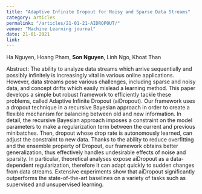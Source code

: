 ```yaml
---
title: "Adaptive Infinite Dropout for Noisy and Sparse Data Streams"
category: articles
permalink: "/articles/21-01-21-AIDROPOUT/"
venue: "Machine Learning journal"
date: 21-01-2021
link: 
---
```


Ha Nguyen, Hoang Pham, <b>Son Nguyen</b>, Linh Ngo, Khoat Than

Abstract: The ability to analyze data streams which arrive sequentially and possibly infinitely is increasingly vital in various online applications. However, data streams pose various challenges, including sparse and noisy data, and concept drifts which easily mislead a learning method. This paper develops a simple but robust framework to efficiently tackle these problems, called Adaptive Infinite Dropout (aiDropout). Our framework uses a dropout technique in a recursive Bayesian approach in order to create a flexible mechanism for balancing between old and new information. In detail, the recursive Bayesian approach imposes a constraint on the model parameters to make a regularization term between the current and previous minibatches. Then, dropout whose drop rate is autonomously learned, can adjust the constraint to new data. Thanks to the ability to reduce overfitting and the ensemble property of Dropout, our framework obtains better generalization, thus effectively handles undesirable effects of noise and sparsity. In particular, theoretical analyses expose aiDropout as a data-dependent regularization, therefore it can adapt quickly to sudden changes from data streams. Extensive experiments show that aiDropout significantly outperforms the state-of-the-art baselines on a variety of tasks such as supervised and unsupervised learning.
